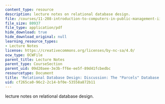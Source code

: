 ```yaml
---
content_type: resource
description: lecture notes on relational database design.
file: /courses/11-208-introduction-to-computers-in-public-management-ii-january-iap-2002/cf265ca096c22c14bf0e53558a872b11_lect54.pdf
file_size: 80937
file_type: application/pdf
hide_download: true
hide_download_original: null
learning_resource_types:
- Lecture Notes
license: https://creativecommons.org/licenses/by-nc-sa/4.0/
ocw_type: OCWFile
parent_title: Lecture Notes
parent_type: CourseSection
parent_uid: 09d20aee-3e3b-ff6e-ee5f-89d41fcbedbc
resourcetype: Document
title: 'Relational Database Design: Discussion: The "Parcels" Database'
uid: cf265ca0-96c2-2c14-bf0e-53558a872b11
---
```

lecture notes on relational database design.